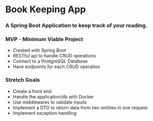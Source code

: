 # Book Keeping App

### A Spring Boot Application to keep track of your reading.


### MVP - Minimum Viable Project

+ Created with Spring Boot 
+ RESTful api to handle CRUD operations
+ Connect to a PostgreSQL Database
+ Have endpoints for each CRUD operation


### Stretch Goals

+ Create a front end 
+ Handle the application/db with Docker
+ Use middlewares to validate inputs
+ Implement a DTO to return data from two entities in one request
+ Implement exception handling
